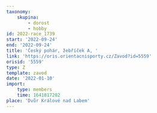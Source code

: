 ```yaml
---
taxonomy:
    skupina:
        - dorost
        - hobby
id: 2022-race_1739
start: '2022-09-24'
end: '2022-09-24'
title: 'Český pohár, žebříček A, '
link: 'https://oris.orientacnisporty.cz/Zavod?id=5559'
orisid: '5559'
type: Z
template: zavod
date: '2022-01-10'
import:
    type: members
    time: 1641817202
place: 'Dvůr Králové nad Labem'
---
```


